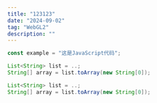 ```yaml
---
title: "123123"
date: "2024-09-02"
tag: "WebGL2"
description: ""
---
```


```javascript
const example = "这是JavaScript代码";
```

```java https://stackoverflow.com/questions/4042434/converting-arrayliststring-to-string-in-java
List<String> list = ..;
String[] array = list.toArray(new String[0]);
```

```java
List<String> list = ..;
String[] array = list.toArray(new String[0]);
```

